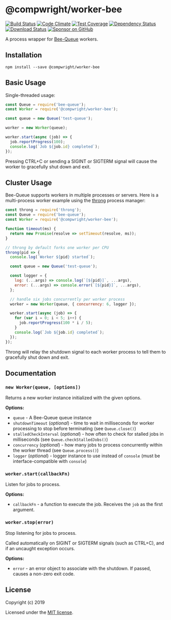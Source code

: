 # @compwright/worker-bee

[![Build Status](https://travis-ci.org/compwright/worker-bee.png?branch=master)](https://travis-ci.org/compwright/worker-bee)
[![Code Climate](https://codeclimate.com/github/compwright/worker-bee/badges/gpa.svg)](https://codeclimate.com/github/compwright/worker-bee)
[![Test Coverage](https://codeclimate.com/github/compwright/worker-bee/badges/coverage.svg)](https://codeclimate.com/github/compwright/worker-bee/coverage)
[![Dependency Status](https://img.shields.io/david/compwright/worker-bee.svg?style=flat-square)](https://david-dm.org/compwright/worker-bee)
[![Download Status](https://img.shields.io/npm/dm/@compwright/worker-bee.svg?style=flat-square)](https://www.npmjs.com/package/@compwright/worker-bee)
[![Sponsor on GitHub](https://img.shields.io/static/v1?label=Sponsor&message=❤&logo=GitHub&link=https://github.com/sponsors/compwright)](https://github.com/sponsors/compwright)

A process wrapper for [Bee-Queue](https://www.npmjs.com/package/bee-queue) workers.

## Installation

```
npm install --save @compwright/worker-bee
```

## Basic Usage

Single-threaded usage: 

```javascript
const Queue = require('bee-queue');
const Worker = require('@compwright/worker-bee');

const queue = new Queue('test-queue');

worker = new Worker(queue);

worker.start(async (job) => {
  job.reportProgress(100);
  console.log(`Job ${job.id} completed`);
});
```

Pressing CTRL+C or sending a SIGINT or SIGTERM signal will cause the worker to gracefully shut down and exit.

## Cluster Usage

Bee-Queue supports workers in multiple processes or servers. Here is a multi-process worker example using the [throng](https://npmjs.org/package/throng) process manager:

```javascript
const throng = require('throng');
const Queue = require('bee-queue');
const Worker = require('@compwright/worker-bee');

function timeout(ms) {
  return new Promise(resolve => setTimeout(resolve, ms));
}

// throng by default forks one worker per CPU
throng(pid => {
  console.log(`Worker ${pid} started`);

  const queue = new Queue('test-queue');

  const logger = {
    log: (...args) => console.log(`[${pid}]`, ...args),
    error: (...args) => console.error(`[${pid}]`, ...args),
  };

  // handle six jobs concurrently per worker process
  worker = new Worker(queue, { concurrency: 6, logger });

  worker.start(async (job) => {
    for (var i = 0; i < 5; i++) {
      job.reportProgress(100 * i / 5);
    }
    console.log(`Job ${job.id} completed`);
  });
});
```

Throng will relay the shutdown signal to each worker process to tell them to gracefully shut down and exit.

## Documentation

### `new Worker(queue, [options])`

Returns a new worker instance initialized with the given options.

__Options:__

- `queue` - A Bee-Queue queue instance
- `shutdownTimeout` (*optional*) - time to wait in milliseconds for worker processing to stop before terminating (see `Queue.close()`)
- `stalledCheckInterval` (*optional*) - how often to check for stalled jobs in milliseconds (see `Queue.checkStalledJobs()`)
- `concurrency` (*optional*) - how many jobs to process concurrently within the worker thread (see `Queue.process()`)
- `logger` (*optional*) - logger instance to use instead of `console` (must be interface-compatible with `console`)

### `worker.start(callbackFn)`

Listen for jobs to process.

__Options:__

- `callbackFn` - a function to execute the job. Receives the `job` as the first argument.

### `worker.stop(error)`

Stop listening for jobs to process.

Called automatically on SIGINT or SIGTERM signals (such as CTRL+C), and if an uncaught exception occurs.

__Options:__

- `error` - an error object to associate with the shutdown. If passed, causes a non-zero exit code.

## License

Copyright (c) 2019

Licensed under the [MIT license](LICENSE).
